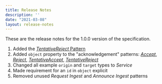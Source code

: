 ```yaml
---
title: Release Notes
description: ''
date: "2021-03-08"
layout: release-notes
---
```


These are the release notes for the 1.0.0 version of the specification.

1. Added the [_TentativeReject_ Pattern](/specification/1.0.0/tentative-reject)
2. Added `object` property to the "acknowledgement" patterns: [_Accept_](/specification/1.0.0/accept), [_Reject_](/specification/1.0.0/reject), [_TentativeAccept_](/specification/1.0.0/tentative-accept), [_TentativeReject_](/specification/1.0.0/tentative-reject)
3. Changed all example `origin` and `target` types to _Service_
4. Made requirement for an `id` in `object` explicit
5. Removed unused *Request Ingest* and *Announce Ingest* patterns